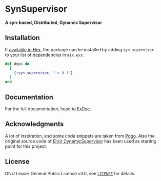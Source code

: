 # SynSupervisor

**A syn-based, Distributed, Dynamic Supervisor**

## Installation

If [available in Hex](https://hex.pm/docs/publish), the package can be installed
by adding `syn_supervisor` to your list of dependencies in `mix.exs`:

```elixir
def deps do
  [
    {:syn_supervisor, "~> 0.1"}
  ]
end
```

## Documentation

For the full documentation, head to [ExDoc](https://hexdocs.pm/syn_supervisor).

## Acknowledgments

A lot of inspiration, and some code snippets are taken from [Pogo](https://github.com/team-telnyx/pogo).
Also the original source code of [Elixir DynamicSupervisor](https://hexdocs.pm/elixir/DynamicSupervisor.html)
has been used as starting point for this project.

## License

GNU Lesser General Public License v3.0, see [`LICENSE`](LICENSE.md) for details.


